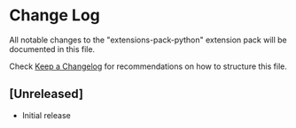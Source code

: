 # Change Log

All notable changes to the "extensions-pack-python" extension pack will be documented in this file.

Check [Keep a Changelog](http://keepachangelog.com/) for recommendations on how to structure this file.

## [Unreleased]

- Initial release
